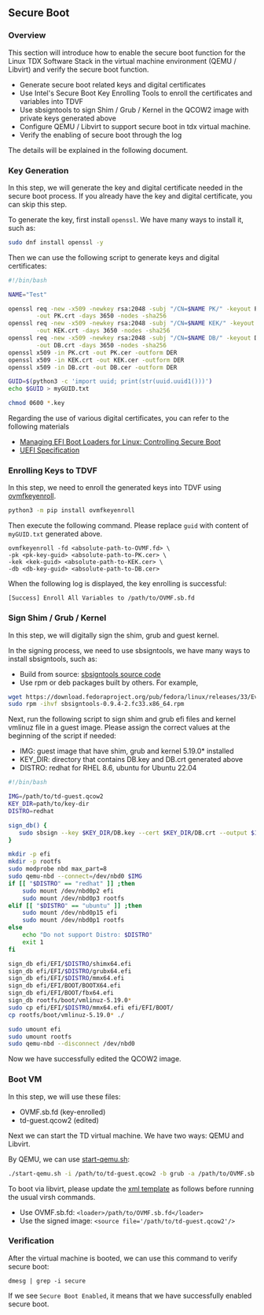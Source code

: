 ## Secure Boot

### Overview

This section will introduce how to enable the secure boot function for the Linux TDX Software Stack
in the virtual machine environment (QEMU / Libvirt) and verify the secure boot function.

+ Generate secure boot related keys and digital certificates
+ Use Intel's Secure Boot Key Enrolling Tools to enroll the certificates and variables into TDVF
+ Use sbsigntools to sign Shim / Grub / Kernel in the QCOW2 image with private keys generated above
+ Configure QEMU / Libvirt to support secure boot in tdx virtual machine.
+ Verify the enabling of secure boot through the log

The details will be explained in the following document.

### Key Generation

In this step, we will generate the key and digital certificate needed in the secure boot process.
If you already have the key and digital certificate, you can skip this step.

To generate the key, first install `openssl`. We have many ways to install it, such as:

```sh
sudo dnf install openssl -y
```

Then we can use the following script to generate keys and digital certificates:

```sh
#!/bin/bash

NAME="Test"

openssl req -new -x509 -newkey rsa:2048 -subj "/CN=$NAME PK/" -keyout PK.key \
        -out PK.crt -days 3650 -nodes -sha256
openssl req -new -x509 -newkey rsa:2048 -subj "/CN=$NAME KEK/" -keyout KEK.key \
        -out KEK.crt -days 3650 -nodes -sha256
openssl req -new -x509 -newkey rsa:2048 -subj "/CN=$NAME DB/" -keyout DB.key \
        -out DB.crt -days 3650 -nodes -sha256
openssl x509 -in PK.crt -out PK.cer -outform DER
openssl x509 -in KEK.crt -out KEK.cer -outform DER
openssl x509 -in DB.crt -out DB.cer -outform DER

GUID=$(python3 -c 'import uuid; print(str(uuid.uuid1()))')
echo $GUID > myGUID.txt

chmod 0600 *.key
```

Regarding the use of various digital certificates, you can refer to the following materials

+ [Managing EFI Boot Loaders for Linux: Controlling Secure Boot](http://www.rodsbooks.com/efi-bootloaders/controlling-sb.html)
+ [UEFI Specification](https://uefi.org/sites/default/files/resources/UEFI%20Spec%202.8B%20May%202020.pdf)

### Enrolling Keys to TDVF

In this step, we need to enroll the generated keys into TDVF using [ovmfkeyenroll](https://pypi.org/project/ovmfkeyenroll/).

```sh
python3 -m pip install ovmfkeyenroll
```

Then execute the following command. Please replace `guid` with content of `myGUID.txt` generated above.

```
ovmfkeyenroll -fd <absolute-path-to-OVMF.fd> \
-pk <pk-key-guid> <absolute-path-to-PK.cer> \
-kek <kek-guid> <absolute-path-to-KEK.cer> \
-db <db-key-guid> <absolute-path-to-DB.cer>
```

When the following log is displayed, the key enrolling is successful:

```
[Success] Enroll All Variables to /path/to/OVMF.sb.fd
```

### Sign Shim / Grub / Kernel

In this step, we will digitally sign the shim, grub and guest kernel.

In the signing process, we need to use sbsigntools, we have many ways to install sbsigntools, such as:

+ Build from source: [sbsigntools source code](https://git.kernel.org/pub/scm/linux/kernel/git/jejb/sbsigntools.git)
+ Use rpm or deb packages built by others. For example,

```sh
wget https://download.fedoraproject.org/pub/fedora/linux/releases/33/Everything/x86_64/os/Packages/s/sbsigntools-0.9.4-2.fc33.x86_64.rpm
sudo rpm -ihvf sbsigntools-0.9.4-2.fc33.x86_64.rpm
```

Next, run the following script to sign shim and grub efi files and kernel vmlinuz file in a guest image.
Please assign the correct values at the beginning of the script if needed:

+ IMG: guest image that have shim, grub and kernel 5.19.0* installed
+ KEY_DIR: directory that contains DB.key and DB.crt generated above
+ DISTRO: redhat for RHEL 8.6, ubuntu for Ubuntu 22.04

```sh
#!/bin/bash

IMG=/path/to/td-guest.qcow2
KEY_DIR=path/to/key-dir
DISTRO=redhat

sign_db() {
   sudo sbsign --key $KEY_DIR/DB.key --cert $KEY_DIR/DB.crt --output $1 $1
}

mkdir -p efi
mkdir -p rootfs
sudo modprobe nbd max_part=8
sudo qemu-nbd --connect=/dev/nbd0 $IMG
if [[ "$DISTRO" == "redhat" ]] ;then
    sudo mount /dev/nbd0p2 efi
    sudo mount /dev/nbd0p3 rootfs
elif [[ "$DISTRO" == "ubuntu" ]] ;then
    sudo mount /dev/nbd0p15 efi
    sudo mount /dev/nbd0p1 rootfs
else
    echo "Do not support Distro: $DISTRO"
    exit 1
fi

sign_db efi/EFI/$DISTRO/shimx64.efi
sign_db efi/EFI/$DISTRO/grubx64.efi
sign_db efi/EFI/$DISTRO/mmx64.efi
sign_db efi/EFI/BOOT/BOOTX64.efi
sign_db efi/EFI/BOOT/fbx64.efi
sign_db rootfs/boot/vmlinuz-5.19.0*
sudo cp efi/EFI/$DISTRO/mmx64.efi efi/EFI/BOOT/
cp rootfs/boot/vmlinuz-5.19.0* ./

sudo umount efi
sudo umount rootfs
sudo qemu-nbd --disconnect /dev/nbd0
```

Now we have successfully edited the QCOW2 image.

### Boot VM

In this step, we will use these files:

+ OVMF.sb.fd (key-enrolled)
+ td-guest.qcow2 (edited)

Next we can start the TD virtual machine. We have two ways: QEMU and Libvirt.

By QEMU, we can use [start-qemu.sh](https://github.com/intel/tdx-tools/blob/2022ww49/start-qemu.sh):

```sh
./start-qemu.sh -i /path/to/td-guest.qcow2 -b grub -a /path/to/OVMF.sb.fd
```

To boot via libvirt, please update the [xml template](https://github.com/intel/tdx-tools/blob/2022ww49/doc/tdx_libvirt_grub.xml.template)
as follows before running the usual virsh commands.

+ Use OVMF.sb.fd: `<loader>/path/to/OVMF.sb.fd</loader>`
+ Use the signed image: `<source file='/path/to/td-guest.qcow2'/>`

### Verification

After the virtual machine is booted, we can use this command to verify secure boot:

```
dmesg | grep -i secure
```

If we see `Secure Boot Enabled`, it means that we have successfully enabled secure boot.
